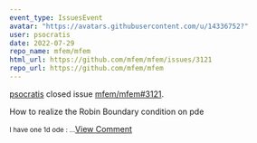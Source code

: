 ```yaml
---
event_type: IssuesEvent
avatar: "https://avatars.githubusercontent.com/u/14336752?"
user: psocratis
date: 2022-07-29
repo_name: mfem/mfem
html_url: https://github.com/mfem/mfem/issues/3121
repo_url: https://github.com/mfem/mfem
---
```


<a href='https://github.com/psocratis' target='_blank'>psocratis</a> closed issue <a href='https://github.com/mfem/mfem/issues/3121' target='_blank'>mfem/mfem#3121</a>.

<p>How to realize the Robin Boundary condition on pde</p><small>I have one 1d ode :...</small><a href='https://github.com/mfem/mfem/issues/3121' target='_blank'>View Comment</a>
